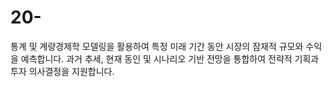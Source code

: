 # 20-
통계 및 계량경제학 모델링을 활용하여 특정 미래 기간 동안 시장의 잠재적 규모와 수익을 예측합니다. 과거 추세, 현재 동인 및 시나리오 기반 전망을 통합하여 전략적 기획과 투자 의사결정을 지원합니다.
